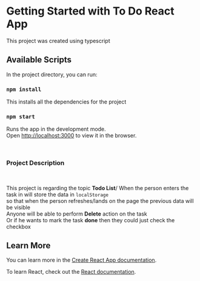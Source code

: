 # Getting Started with To Do React App

This project was created using typescript

## Available Scripts

In the project directory, you can run:

### `npm install`

This installs all the dependencies for the project

### `npm start`

Runs the app in the development mode.\
Open [http://localhost:3000](http://localhost:3000) to view it in the browser.

<br>

### Project Description

<br>

This project is regarding the topic **Todo List**/
When the person enters the task in will store the data in `localStorage`\
so that when the person refreshes/lands on the page the previous data will be visible \
Anyone will be able to perform **Delete** action on the task\
Or if he wants to mark the task **done** then they could just check the checkbox



## Learn More

You can learn more in the [Create React App documentation](https://facebook.github.io/create-react-app/docs/getting-started).

To learn React, check out the [React documentation](https://reactjs.org/).
